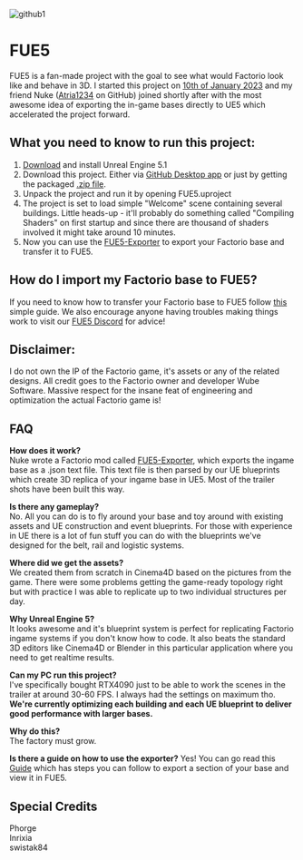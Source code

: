 ![github1](https://github.com/FUE5BASE/FUE5/assets/127543827/3e18c5dd-9220-4f50-94a1-d402e68c6eb5)
# FUE5
FUE5 is a fan-made project with the goal to see what would Factorio look like and behave in 3D. I started this project on [10th of January 2023](https://cdn.discordapp.com/attachments/1082941602806374521/1103027209960181760/image.png) and my friend Nuke ([Atria1234](https://github.com/Atria1234) on GitHub) joined shortly after with the most awesome idea of exporting the in-game bases directly to UE5 which accelerated the project forward.

## What you need to know to run this project:

1. [Download](https://www.unrealengine.com/en-US/download) and install Unreal Engine 5.1 
2. Download this project. Either via [GitHub Desktop app](https://desktop.github.com/) or just by getting the packaged [.zip file](https://github.com/FUE5BASE/FUE5/archive/refs/heads/main.zip).
3. Unpack the project and run it by opening FUE5.uproject
4. The project is set to load simple "Welcome" scene containing several buildings. Little heads-up - it'll probably do something called "Compiling Shaders" on first startup and since there are thousand of shaders involved it might take around 10 minutes.
5. Now you can use the [FUE5-Exporter](https://github.com/FUE5BASE/FUE5-Exporter) to export your Factorio base and transfer it to FUE5.

## How do I import my Factorio base to FUE5?
If you need to know how to transfer your Factorio base to FUE5 follow [this](https://github.com/FUE5BASE/FUE5/blob/main/BaseImportGuide.md) simple guide. We also encourage anyone having troubles making things work to visit our [FUE5 Discord](https://discord.gg/5dWyyH5wcU) for advice!

## Disclaimer:
I do not own the IP of the Factorio game, it's assets or any of the related designs. All credit goes to the Factorio owner and developer Wube Software. Massive respect for the insane feat of engineering and optimization the actual Factorio game is!

## FAQ
**How does it work?**<br>
Nuke wrote a Factorio mod called [FUE5-Exporter](https://github.com/FUE5BASE/FUE5-Exporter), which exports the ingame base as a .json text file. This text file is then parsed by our UE blueprints which create 3D replica of your ingame base in UE5. Most of the trailer shots have been built this way.

**Is there any gameplay?**<br>
No. All you can do is to fly around your base and toy around with existing assets and UE construction and event blueprints. For those with experience in UE there is a lot of fun stuff you can do with the blueprints we've designed for the belt, rail and logistic systems.

**Where did we get the assets?**<br>
We created them from scratch in Cinema4D based on the pictures from the game. There were some problems getting the game-ready topology right but with practice I was able to replicate up to two individual structures per day.

**Why Unreal Engine 5?**<br>
It looks awesome and it's blueprint system is perfect for replicating Factorio ingame systems if you don't know how to code. It also beats the standard 3D editors like Cinema4D or Blender in this particular application where you need to get realtime results.

**Can my PC run this project?**<br>
I've specifically bought RTX4090 just to be able to work the scenes in the trailer at around 30-60 FPS. I always had the settings on maximum tho. **We're currently optimizing each building and each UE blueprint to deliver good performance with larger bases.**

**Why do this?**<br>
The factory must grow.<br>

**Is there a guide on how to use the exporter?**
Yes! You can go read this [Guide](https://github.com/FUE5BASE/blob/main/BaseImportGuide.md) which has steps you can follow to export a section of your base and view it in FUE5.


## Special Credits
Phorge<br>
Inrixia<br>
swistak84

